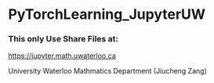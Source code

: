 # PyTorchLearning_JupyterUW

### This only Use Share Files at:
https://jupyter.math.uwaterloo.ca

University Waterloo Mathmatics Department (Jiucheng Zang)

